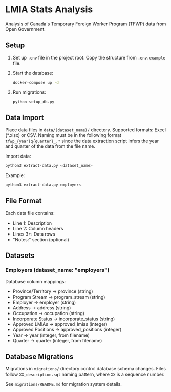 # LMIA Stats Analysis

Analysis of Canada's Temporary Foreign Worker Program (TFWP) data from Open Government.

## Setup

1. Set up `.env` file in the project root. Copy the structure from `.env.example` file.

2. Start the database:
   ```bash
   docker-compose up -d
   ```

3. Run migrations:
   ```bash
   python setup_db.py
   ```

## Data Import

Place data files in `data/(dataset_name)/` directory. Supported formats: Excel (*.xlsx) or CSV. Naming must be in the following format `tfwp_{year}q{quarter}_.*` since the data extraction script infers the year and quarter of the data from the file name.

Import data:
```bash
python3 extract-data.py <dataset_name>
```

Example:
```bash
python3 extract-data.py employers
```

## File Format

Each data file contains:
- Line 1: Description
- Line 2: Column headers
- Lines 3+: Data rows
- "Notes:" section (optional)

## Datasets

### Employers (dataset_name: "employers")

Database column mappings:
- Province/Territory → province (string)
- Program Stream → program_stream (string)
- Employer → employer (string)
- Address → address (string)
- Occupation → occupation (string)
- Incorporate Status → incorporate_status (string)
- Approved LMIAs → approved_lmias (integer)
- Approved Positions → approved_positions (integer)
- Year → year (integer, from filename)
- Quarter → quarter (integer, from filename)

## Database Migrations

Migrations in `migrations/` directory control database schema changes. Files follow `XX_description.sql` naming pattern, where `XX` is a sequence number.

See `migrations/README.md` for migration system details.
